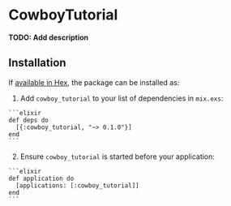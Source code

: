 # CowboyTutorial

**TODO: Add description**

## Installation

If [available in Hex](https://hex.pm/docs/publish), the package can be installed as:

  1. Add `cowboy_tutorial` to your list of dependencies in `mix.exs`:

    ```elixir
    def deps do
      [{:cowboy_tutorial, "~> 0.1.0"}]
    end
    ```

  2. Ensure `cowboy_tutorial` is started before your application:

    ```elixir
    def application do
      [applications: [:cowboy_tutorial]]
    end
    ```

